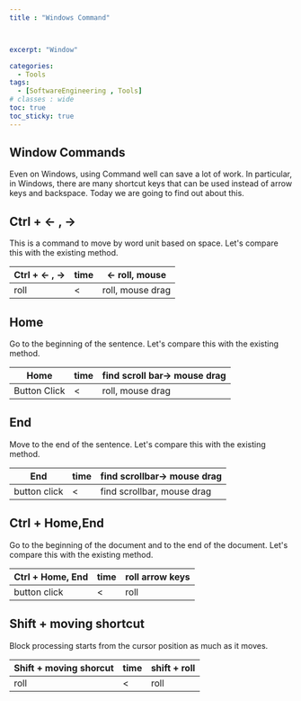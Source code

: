 ```yaml
---
title : "Windows Command"



excerpt: "Window"

categories:
  - Tools
tags:
  - [SoftwareEngineering , Tools]
# classes : wide
toc: true
toc_sticky: true
---
```


##  Window Commands

Even on Windows, using Command well can save a lot of work. In particular, in Windows, there are many shortcut keys that can be used instead of arrow keys and backspace. Today we are going to find out about this.



## Ctrl + <-  , ->

This is a command to move by word unit based on space. Let's compare this with the existing method.

| Ctrl + <-  , -> | time | <- roll, mouse   |
| --------------- | ---- | ---------------- |
| roll            | <    | roll, mouse drag |





## Home

Go to the beginning of the sentence. Let's compare this with the existing method.

| Home         | time | find scroll bar-> mouse drag |
| ------------ | ---- | ---------------------------- |
| Button Click | <    | roll, mouse drag             |



## End

Move to the end of the sentence. Let's compare this with the existing method.

| End          | time | find scrollbar-> mouse drag |
| ------------ | ---- | --------------------------- |
| button click | <    | find scrollbar, mouse drag  |





## Ctrl + Home,End

Go to the beginning of the document and to the end of the document. Let's compare this with the existing method.

| Ctrl + Home, End | time | roll arrow keys |
| ---------------- | ---- | --------------- |
| button click     | <    | roll            |



## Shift +  moving shortcut

Block processing starts from the cursor position as much as it moves.

| Shift + moving shorcut | time | shift + roll |
| ---------------------- | ---- | ------------ |
| roll                   | <    | roll         |

